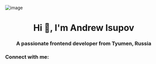 ![image](https://c.tenor.com/p_7gZ9AWGGIAAAAC/nyan.gif)
<h1 align="center">Hi 👋, I'm Andrew Isupov</h1>
<h3 align="center">A passionate frontend developer from Tyumen, Russia</h3>

<h3 align="left">Connect with me:</h3>
<p align="left">
</p>
